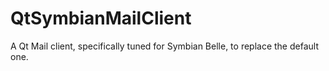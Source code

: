 QtSymbianMailClient
===================

A Qt Mail client, specifically tuned for Symbian Belle, to replace the default one.
